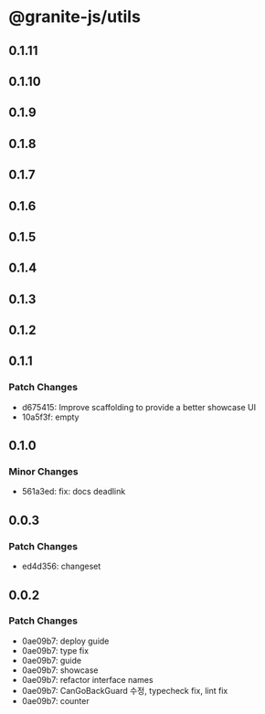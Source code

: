 # @granite-js/utils

## 0.1.11

## 0.1.10

## 0.1.9

## 0.1.8

## 0.1.7

## 0.1.6

## 0.1.5

## 0.1.4

## 0.1.3

## 0.1.2

## 0.1.1

### Patch Changes

- d675415: Improve scaffolding to provide a better showcase UI
- 10a5f3f: empty

## 0.1.0

### Minor Changes

- 561a3ed: fix: docs deadlink

## 0.0.3

### Patch Changes

- ed4d356: changeset

## 0.0.2

### Patch Changes

- 0ae09b7: deploy guide
- 0ae09b7: type fix
- 0ae09b7: guide
- 0ae09b7: showcase
- 0ae09b7: refactor interface names
- 0ae09b7: CanGoBackGuard 수정, typecheck fix, lint fix
- 0ae09b7: counter
